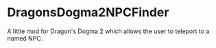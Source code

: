 # DragonsDogma2NPCFinder
A little mod for Dragon's Dogma 2 which allows the user to teleport to a named NPC.
